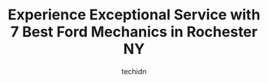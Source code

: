 ---
layout: ampstory
image: https://images.unsplash.com/photo-1474015977340-64a93f54a9f5?ixlib=rb-4.0.3&ixid=MnwxMjA3fDB8MHxwaG90by1wYWdlfHx8fGVufDB8fHx8&auto=format&fit=crop&w=640&h=853&q=80
author: techidn
featured: false
description: When it comes to finding reliable automotive experts in Rochester NY, USA, look no further than the 7 best Ford Mechanic in the area. With their exceptional skills and dedication to providin
title: Experience Exceptional Service with 7 Best Ford Mechanics in Rochester NY
cover:
   title: Experience Exceptional Service with 7 Best Ford Mechanics in Rochester NY
   subtitle: Rickpate
   background: https://images.unsplash.com/photo-1474015977340-64a93f54a9f5?ixlib=rb-4.0.3&ixid=MnwxMjA3fDB8MHxwaG90by1wYWdlfHx8fGVufDB8fHx8&auto=format&fit=crop&w=640&h=853&q=80

pages: 
 - layout: thirds
   top: <h1>#1 D & B Auto Service</h1>
   bottom: "<p>Ive taken my car to D & B on several occasions, and have had the pleasure of being helped by both Dave and Bruce. They are exceptionally honest and talented mechanics.</p>"
   background: https://www.knot35.com/toplist/wp-content/uploads/2023/06/best-ford-mechanic-1-in-rochester-ny-1685839660.jpeg
   backgroundblur: true
 - layout: thirds
   top: <h1>#2 JG Autowerks</h1>
   bottom: "<p>160 East Ridge Road, Rochester, NY 14621, United States</p>"
   background: https://www.knot35.com/toplist/wp-content/uploads/2023/06/best-ford-mechanic-2-in-rochester-ny-1685839662.jpeg
   cta:
      link: https://www.knot35.com/toplist/experience-exceptional-service-with-7-best-ford-mechanics-in-rochester-ny/
      text: Experience Exceptional Service with 7 Best Ford Mechanics in Rochester NY
 - layout: thirds
   top: <h1>#3 Ferrels Garage</h1>
   bottom: "<p>365 University Ave, Rochester, NY 14607, United States</p>"
   background: https://www.knot35.com/toplist/wp-content/uploads/2023/06/best-ford-mechanic-3-in-rochester-ny-1685839662.jpeg
   cta:
      link: https://www.knot35.com/toplist/experience-exceptional-service-with-7-best-ford-mechanics-in-rochester-ny/
      text: Experience Exceptional Service with 7 Best Ford Mechanics in Rochester NY
 - layout: thirds
   top: <h1>#4 Kalpins Express Auto Center</h1>
   bottom: "<p>1580 Emerson St, Rochester, NY 14606, United States</p>"
   background: https://images.unsplash.com/photo-1608501821300-4f99e58bba77?ixlib=rb-4.0.3&ixid=MnwxMjA3fDB8MHxwaG90by1wYWdlfHx8fGVufDB8fHx8&auto=format&fit=crop&w=640&h=853&q=80
   cta:
      link: https://www.knot35.com/toplist/experience-exceptional-service-with-7-best-ford-mechanics-in-rochester-ny/
      text: Experience Exceptional Service with 7 Best Ford Mechanics in Rochester NY
 - layout: thirds
   top: <h1>#5 Rochester AutoWerks</h1>
   bottom: "<p>1030 E Main St, Rochester, NY 14609, United States</p>"
   background: https://images.unsplash.com/photo-1618556658017-fd9c732d1360?ixlib=rb-4.0.3&ixid=MnwxMjA3fDB8MHxwaG90by1wYWdlfHx8fGVufDB8fHx8&auto=format&fit=crop&w=640&h=853&q=80
   cta:
      link: https://www.knot35.com/toplist/experience-exceptional-service-with-7-best-ford-mechanics-in-rochester-ny/
      text: Experience Exceptional Service with 7 Best Ford Mechanics in Rochester NY
 - layout: thirds
   top: <h1>#6 Phils Auto Clinic</h1>
   bottom: "<p>4199 Culver Rd, Rochester, NY 14622, United States</p>"
   background: https://images.unsplash.com/photo-1595364397663-fca4f075d796?ixlib=rb-4.0.3&ixid=MnwxMjA3fDB8MHxwaG90by1wYWdlfHx8fGVufDB8fHx8&auto=format&fit=crop&w=640&h=853&q=80
   cta:
      link: https://www.knot35.com/toplist/experience-exceptional-service-with-7-best-ford-mechanics-in-rochester-ny/
      text: Experience Exceptional Service with 7 Best Ford Mechanics in Rochester NY
 - layout: thirds
   top: <h1>#7 Staubs Automotive</h1>
   bottom: "<p>1060 W Ridge Rd, Rochester, NY 14615, United States</p>"
   background: https://images.unsplash.com/photo-1618005182384-a83a8bd57fbe?ixlib=rb-4.0.3&ixid=MnwxMjA3fDB8MHxwaG90by1wYWdlfHx8fGVufDB8fHx8&auto=format&fit=crop&w=640&h=853&q=80
   cta:
      link: https://www.knot35.com/toplist/experience-exceptional-service-with-7-best-ford-mechanics-in-rochester-ny/
      text: Experience Exceptional Service with 7 Best Ford Mechanics in Rochester NY
 - layout: thirds
   middle: Continue reading...
   background: https://images.unsplash.com/photo-1599422314077-f4dfdaa4cd09?ixlib=rb-4.0.3&ixid=MnwxMjA3fDB8MHxwaG90by1wYWdlfHx8fGVufDB8fHx8&auto=format&fit=crop&w=640&h=853&q=80
   cta:
      link: https://www.knot35.com/toplist/experience-exceptional-service-with-7-best-ford-mechanics-in-rochester-ny/
      text: Experience Exceptional Service with 7 Best Ford Mechanics in Rochester NY
      
---